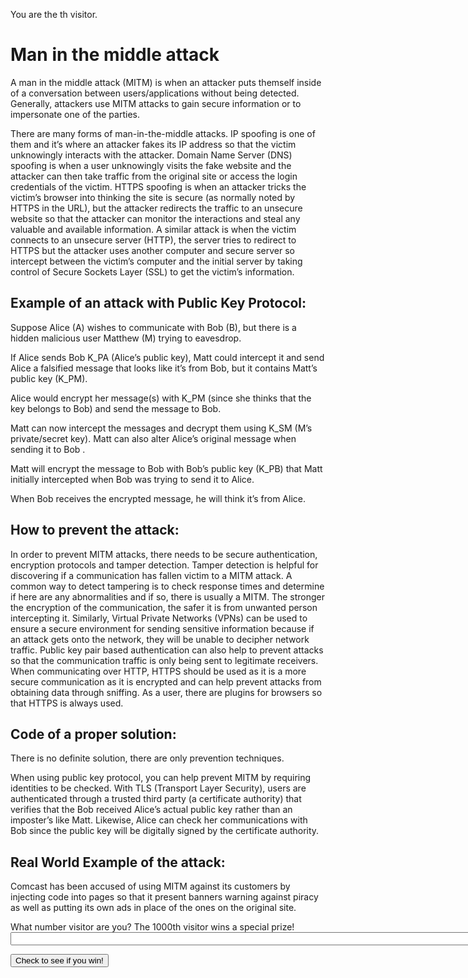 You are the <b id="demo"></b>th visitor.

# Man in the middle attack                   

A man in the middle attack (MITM) is when an attacker puts themself inside of a conversation between users/applications without being detected. Generally, attackers use MITM attacks to gain secure information or to impersonate one of the parties. 
 
There are many forms of man-in-the-middle attacks. IP spoofing is one of them and it’s where an attacker fakes its IP address so that the victim unknowingly interacts with the attacker. Domain Name Server (DNS) spoofing is when a user unknowingly visits the fake website and the attacker can then take traffic from the original site or access the login credentials of the victim. HTTPS spoofing is when an attacker tricks the victim’s browser into thinking the site is secure (as normally noted by HTTPS in the URL), but the attacker redirects the traffic to an unsecure website so that the attacker can monitor the interactions and steal any valuable and available information. A similar attack is when the victim connects to an unsecure server (HTTP), the server tries to redirect to HTTPS but the attacker uses another computer and secure server so intercept between the victim’s computer and the initial server by taking control of Secure Sockets Layer (SSL) to get the victim’s information. 

## Example of an attack with Public Key Protocol:

Suppose Alice (A) wishes to communicate with Bob (B), but there is a hidden malicious user Matthew (M) trying to eavesdrop.  

If Alice sends Bob K_PA (Alice’s public key), Matt could intercept it and send Alice a falsified message that looks like it’s from Bob, but it contains Matt’s public key (K_PM). 

Alice would encrypt her message(s) with K_PM (since she thinks that the key belongs to Bob) and send the message to Bob. 

Matt can now intercept the messages and decrypt them using K_SM (M’s private/secret key). Matt can also alter Alice’s original message when sending it to Bob . 

Matt will encrypt the message to Bob with Bob’s public key (K_PB) that Matt initially intercepted when Bob was trying to send it to Alice. 

When Bob receives the encrypted message, he will think it’s from Alice. 
 
## How to prevent the attack: 

In order to prevent MITM attacks, there needs to be secure authentication, encryption protocols and tamper detection. Tamper detection is helpful for discovering if a communication has fallen victim to a MITM attack. A common way to detect tampering is to check response times and determine if here are any abnormalities and if so, there is usually a MITM. The stronger the encryption of the communication, the safer it is from unwanted person intercepting it. Similarly, Virtual Private Networks (VPNs) can be used to ensure a secure environment for sending sensitive information because if an attack gets onto the network, they will be unable to decipher network traffic. Public key pair based authentication can also help to prevent attacks so that the communication traffic is only being sent to legitimate receivers. When communicating over HTTP, HTTPS should be used as it is a more secure communication as it is encrypted and can help prevent attacks from obtaining data through sniffing. As a user, there are plugins for browsers so that HTTPS is always used. 

## Code of a proper solution: 
 
There is no definite solution, there are only prevention techniques.

When using public key protocol, you can help prevent MITM by requiring identities to be checked. With TLS (Transport Layer Security), users are authenticated through a trusted third party (a certificate authority) that verifies that the Bob received Alice’s actual public key rather than an imposter’s like Matt. Likewise, Alice can check her communications with Bob since the public key will be digitally signed by the certificate authority.

## Real World Example of the attack:

Comcast has been accused of using MITM against its customers by injecting code into pages so that it present banners warning against piracy as well as putting its own ads in place of the ones on the original site. 

<body>
<div>What number visitor are you? The 1000th visitor wins a special prize!</div>
  <form id="fake">
    <input type="text" name="test" size="100"><br>
  </form>
<input type="button" value="Check to see if you win!" onclick=submitClick()>
<div id="result"></div>

<script type="text/javascript">
	
	document.getElementById("demo").innerHTML = Math.floor((Math.random() * 1000) + 1);;
    	function submitClick() {
      		var num = document.getElementById("fake").elements[0].value;
          	var str = document.getElementById("result");
      		if (num == 1000) {
			str.innerHTML = "Congratulations! You won!"
      		} else {
        		str.innerHTML = "I'm sorry, you are not the 1000th visitor."
      		}
    	}
</script>
</body>

